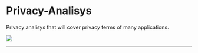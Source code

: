 # Privacy-Analisys
Privacy analisys that will cover privacy terms of many applications.

<img src="../cover_img/4638981545_68f982c9d2_o.jpg">
<hr />
